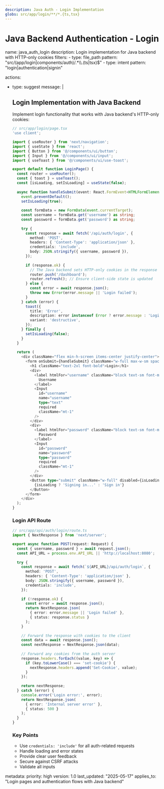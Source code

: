 ```yaml
---
description: Java Auth - Login Implementation
globs: src/app/login/**/*.{ts,tsx}
---
```


# Java Backend Authentication - Login

<rule>
name: java_auth_login
description: Login implementation for Java backend with HTTP-only cookies
filters:
  - type: file_path
    pattern: "src/(app/login|components/auth)/.*\\.(ts|tsx)$"
  - type: intent
    pattern: "login|authentication|signin"

actions:
  - type: suggest
    message: |
      ## Login Implementation with Java Backend

      Implement login functionality that works with Java backend's HTTP-only cookies:

      ```typescript
      // src/app/login/page.tsx
      'use client';
      
      import { useRouter } from 'next/navigation';
      import { useState } from 'react';
      import { Button } from '@/components/ui/button';
      import { Input } from '@/components/ui/input';
      import { useToast } from '@/components/ui/use-toast';
      
      export default function LoginPage() {
        const router = useRouter();
        const { toast } = useToast();
        const [isLoading, setIsLoading] = useState(false);
        
        async function handleSubmit(event: React.FormEvent<HTMLFormElement>) {
          event.preventDefault();
          setIsLoading(true);
          
          const formData = new FormData(event.currentTarget);
          const username = formData.get('username') as string;
          const password = formData.get('password') as string;
          
          try {
            const response = await fetch('/api/auth/login', {
              method: 'POST',
              headers: { 'Content-Type': 'application/json' },
              credentials: 'include',
              body: JSON.stringify({ username, password }),
            });
            
            if (response.ok) {
              // The Java backend sets HTTP-only cookies in the response
              router.push('/dashboard');
              router.refresh(); // Ensure client-side state is updated
            } else {
              const error = await response.json();
              throw new Error(error.message || 'Login failed');
            }
          } catch (error) {
            toast({
              title: 'Error',
              description: error instanceof Error ? error.message : 'Login failed',
              variant: 'destructive',
            });
          } finally {
            setIsLoading(false);
          }
        }
        
        return (
          <div className="flex min-h-screen items-center justify-center">
            <form onSubmit={handleSubmit} className="w-full max-w-sm space-y-4">
              <h1 className="text-2xl font-bold">Login</h1>
              <div>
                <label htmlFor="username" className="block text-sm font-medium">
                  Username
                </label>
                <Input
                  id="username"
                  name="username"
                  type="text"
                  required
                  className="mt-1"
                />
              </div>
              <div>
                <label htmlFor="password" className="block text-sm font-medium">
                  Password
                </label>
                <Input
                  id="password"
                  name="password"
                  type="password"
                  required
                  className="mt-1"
                />
              </div>
              <Button type="submit" className="w-full" disabled={isLoading}>
                {isLoading ? 'Signing in...' : 'Sign in'}
              </Button>
            </form>
          </div>
        );
      }
      ```

      ### Login API Route

      ```typescript
      // src/app/api/auth/login/route.ts
      import { NextResponse } from 'next/server';
      
      export async function POST(request: Request) {
        const { username, password } = await request.json();
        const API_URL = process.env.API_URL || 'http://localhost:8080';
        
        try {
          const response = await fetch(`${API_URL}/api/auth/login`, {
            method: 'POST',
            headers: { 'Content-Type': 'application/json' },
            body: JSON.stringify({ username, password }),
            credentials: 'include',
          });
          
          if (!response.ok) {
            const error = await response.json();
            return NextResponse.json(
              { error: error.message || 'Login failed' },
              { status: response.status }
            );
          }
          
          // Forward the response with cookies to the client
          const data = await response.json();
          const nextResponse = NextResponse.json(data);
          
          // Forward any cookies from the auth server
          response.headers.forEach((value, key) => {
            if (key.toLowerCase() === 'set-cookie') {
              nextResponse.headers.append('Set-Cookie', value);
            }
          });
          
          return nextResponse;
        } catch (error) {
          console.error('Login error:', error);
          return NextResponse.json(
            { error: 'Internal server error' },
            { status: 500 }
          );
        }
      }
      ```

      ### Key Points

      - Use `credentials: 'include'` for all auth-related requests
      - Handle loading and error states
      - Provide clear user feedback
      - Secure against CSRF attacks
      - Validate all inputs

metadata:
  priority: high
  version: 1.0
  last_updated: "2025-05-17"
  applies_to: "Login pages and authentication flows with Java backend"
</rule>
